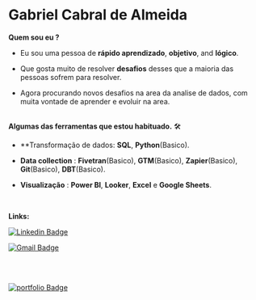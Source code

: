 # **Gabriel Cabral de Almeida**










<strong>Quem sou eu ?</strong> 

* Eu sou uma pessoa de **rápido aprendizado**, **objetivo**, and **lógico**.

* Que gosta muito de resolver **desafios** desses que a maioria das pessoas sofrem para resolver.

* Agora procurando novos desafios na area da analise de dados, com muita vontade de aprender e evoluir na area.


<br>
<strong>Algumas das ferramentas que estou habituado.</strong> 🛠

* **Transformação de dados: **SQL**, **Python**(Basico).

* **Data collection** : **Fivetran**(Basico), **GTM**(Basico), **Zapier**(Basico), **Git**(Basico), **DBT**(Basico).

* **Visualização** : **Power BI**, **Looker**, **Excel** e **Google Sheets**.





<br>

<strong>Links:</strong>

[![Linkedin Badge](https://img.shields.io/badge/-LinkedIn-0077B5?style=for-the-badge&logo=Linkedin&logoColor=white)](https://www.linkedin.com/in/gabrielcabralalmeida/)


[![Gmail Badge](https://img.shields.io/badge/-Gmail-D14836?style=for-the-badge&logo=Gmail&logoColor=white)](mailto:gabrielcabral060991@gmail.com)

<br>


<br>

[![portfolio Badge](https://encrypted-tbn0.gstatic.com/images?q=tbn:ANd9GcTLtb_cwUU0nUT4TsaKbptPEwKYFvL7j-AmOA&s)](https://ahead-thief-bf8.notion.site/Gabriel-Cabral-de-Almeida-3ff9e5df248744ae96ad8be3fe7dbd5c)

<br>


